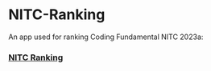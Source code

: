 # NITC-Ranking

An app used for ranking Coding Fundamental NITC 2023a:

### [NITC Ranking](https://nitc-ranking.streamlit.app/)
